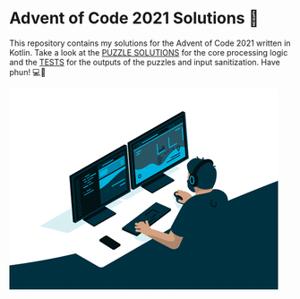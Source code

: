 # Advent of Code 2021 Solutions 🎄

This repository contains my solutions for the Advent of Code 2021 written in Kotlin. Take a look at the [PUZZLE SOLUTIONS](src/main/kotlin)
for the core processing logic and the [TESTS](src/test/kotlin) for the outputs of the puzzles and input sanitization. Have phun! 💻🏁

![coding-gif](/gif/coding.gif)